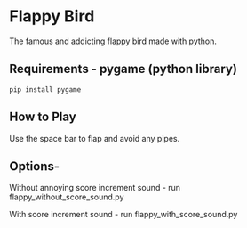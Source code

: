 # Flappy Bird
The famous and addicting flappy bird made with python.

## Requirements - pygame (python library)

```pip install pygame```

## How to Play
Use the space bar to flap and avoid any pipes.

## Options-
Without annoying score increment sound - run flappy_without_score_sound.py

With score increment sound - run flappy_with_score_sound.py
